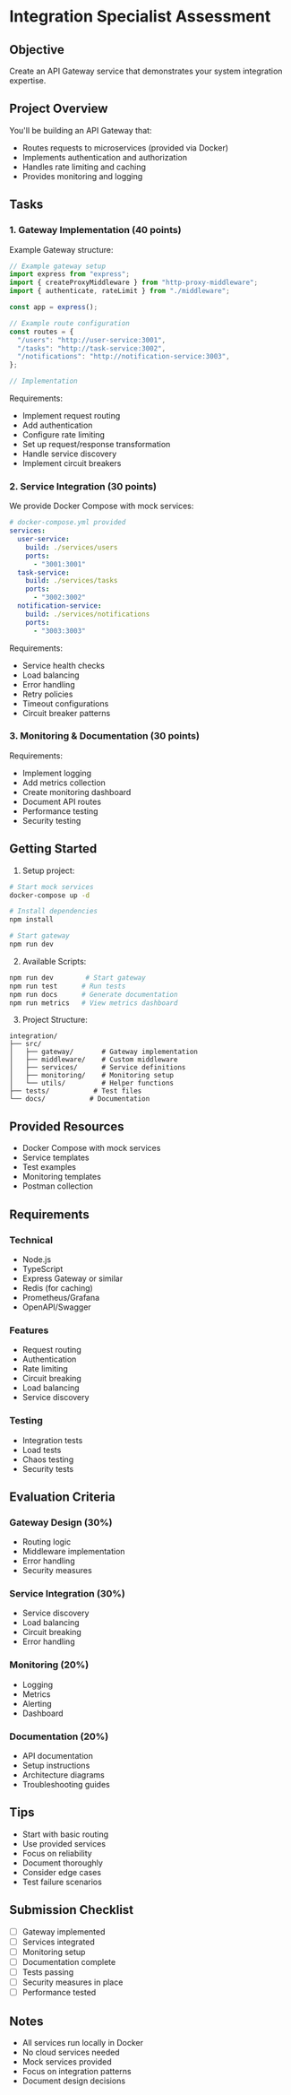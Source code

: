 # Integration Specialist Assessment

## Objective

Create an API Gateway service that demonstrates your system integration expertise.

## Project Overview

You'll be building an API Gateway that:

- Routes requests to microservices (provided via Docker)
- Implements authentication and authorization
- Handles rate limiting and caching
- Provides monitoring and logging

## Tasks

### 1. Gateway Implementation (40 points)

Example Gateway structure:

```typescript
// Example gateway setup
import express from "express";
import { createProxyMiddleware } from "http-proxy-middleware";
import { authenticate, rateLimit } from "./middleware";

const app = express();

// Example route configuration
const routes = {
  "/users": "http://user-service:3001",
  "/tasks": "http://task-service:3002",
  "/notifications": "http://notification-service:3003",
};

// Implementation
```

Requirements:

- Implement request routing
- Add authentication
- Configure rate limiting
- Set up request/response transformation
- Handle service discovery
- Implement circuit breakers

### 2. Service Integration (30 points)

We provide Docker Compose with mock services:

```yaml
# docker-compose.yml provided
services:
  user-service:
    build: ./services/users
    ports:
      - "3001:3001"
  task-service:
    build: ./services/tasks
    ports:
      - "3002:3002"
  notification-service:
    build: ./services/notifications
    ports:
      - "3003:3003"
```

Requirements:

- Service health checks
- Load balancing
- Error handling
- Retry policies
- Timeout configurations
- Circuit breaker patterns

### 3. Monitoring & Documentation (30 points)

Requirements:

- Implement logging
- Add metrics collection
- Create monitoring dashboard
- Document API routes
- Performance testing
- Security testing

## Getting Started

1. Setup project:

```bash
# Start mock services
docker-compose up -d

# Install dependencies
npm install

# Start gateway
npm run dev
```

2. Available Scripts:

```bash
npm run dev        # Start gateway
npm run test      # Run tests
npm run docs      # Generate documentation
npm run metrics   # View metrics dashboard
```

3. Project Structure:

```
integration/
├── src/
│   ├── gateway/       # Gateway implementation
│   ├── middleware/    # Custom middleware
│   ├── services/      # Service definitions
│   ├── monitoring/    # Monitoring setup
│   └── utils/         # Helper functions
├── tests/           # Test files
└── docs/           # Documentation
```

## Provided Resources

- Docker Compose with mock services
- Service templates
- Test examples
- Monitoring templates
- Postman collection

## Requirements

### Technical

- Node.js
- TypeScript
- Express Gateway or similar
- Redis (for caching)
- Prometheus/Grafana
- OpenAPI/Swagger

### Features

- Request routing
- Authentication
- Rate limiting
- Circuit breaking
- Load balancing
- Service discovery

### Testing

- Integration tests
- Load tests
- Chaos testing
- Security tests

## Evaluation Criteria

### Gateway Design (30%)

- Routing logic
- Middleware implementation
- Error handling
- Security measures

### Service Integration (30%)

- Service discovery
- Load balancing
- Circuit breaking
- Error handling

### Monitoring (20%)

- Logging
- Metrics
- Alerting
- Dashboard

### Documentation (20%)

- API documentation
- Setup instructions
- Architecture diagrams
- Troubleshooting guides

## Tips

- Start with basic routing
- Use provided services
- Focus on reliability
- Document thoroughly
- Consider edge cases
- Test failure scenarios

## Submission Checklist

- [ ] Gateway implemented
- [ ] Services integrated
- [ ] Monitoring setup
- [ ] Documentation complete
- [ ] Tests passing
- [ ] Security measures in place
- [ ] Performance tested

## Notes

- All services run locally in Docker
- No cloud services needed
- Mock services provided
- Focus on integration patterns
- Document design decisions
